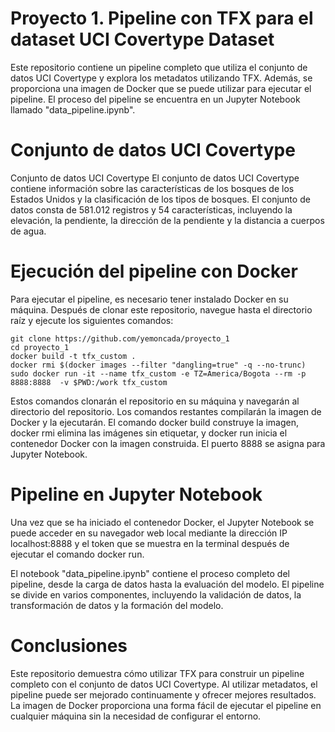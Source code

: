 # Proyecto 1. Pipeline con TFX para el dataset UCI Covertype Dataset

Este repositorio contiene un pipeline completo que utiliza el conjunto de datos UCI Covertype y explora los metadatos utilizando TFX. Además, se proporciona una imagen de Docker que se puede utilizar para ejecutar el pipeline. El proceso del pipeline se encuentra en un Jupyter Notebook llamado "data_pipeline.ipynb".

# Conjunto de datos UCI Covertype

Conjunto de datos UCI Covertype
El conjunto de datos UCI Covertype contiene información sobre las características de los bosques de los Estados Unidos y la clasificación de los tipos de bosques. El conjunto de datos consta de 581.012 registros y 54 características, incluyendo la elevación, la pendiente, la dirección de la pendiente y la distancia a cuerpos de agua.


# Ejecución del pipeline con Docker
Para ejecutar el pipeline, es necesario tener instalado Docker en su máquina. Después de clonar este repositorio, navegue hasta el directorio raíz y ejecute los siguientes comandos:

```shell
git clone https://github.com/yemoncada/proyecto_1
cd proyecto_1
docker build -t tfx_custom .
docker rmi $(docker images --filter "dangling=true" -q --no-trunc)
sudo docker run -it --name tfx_custom -e TZ=America/Bogota --rm -p 8888:8888  -v $PWD:/work tfx_custom

```

Estos comandos clonarán el repositorio en su máquina y navegarán al directorio del repositorio. Los comandos restantes compilarán la imagen de Docker y la ejecutarán. El comando docker build construye la imagen, docker rmi elimina las imágenes sin etiquetar, y docker run inicia el contenedor Docker con la imagen construida. El puerto 8888 se asigna para Jupyter Notebook.

# Pipeline en Jupyter Notebook

Una vez que se ha iniciado el contenedor Docker, el Jupyter Notebook se puede acceder en su navegador web local mediante la dirección IP localhost:8888 y el token que se muestra en la terminal después de ejecutar el comando docker run.

El notebook "data_pipeline.ipynb" contiene el proceso completo del pipeline, desde la carga de datos hasta la evaluación del modelo. El pipeline se divide en varios componentes, incluyendo la validación de datos, la transformación de datos y la formación del modelo.

# Conclusiones
Este repositorio demuestra cómo utilizar TFX para construir un pipeline completo con el conjunto de datos UCI Covertype. Al utilizar metadatos, el pipeline puede ser mejorado continuamente y ofrecer mejores resultados. La imagen de Docker proporciona una forma fácil de ejecutar el pipeline en cualquier máquina sin la necesidad de configurar el entorno.